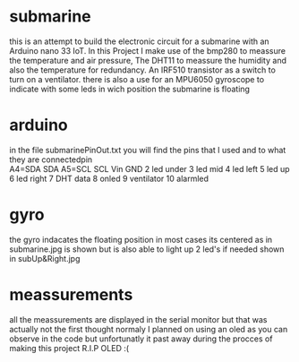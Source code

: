 # submarine
this is an attempt to build the electronic circuit for a submarine with an Arduino nano 33 IoT.
In this Project I make use of the bmp280 to meassure the temperature and air pressure,
The DHT11 to meassure the humidity and also the temperature for redundancy.
An IRF510 transistor as a switch to turn on a ventilator.
there is also a use for an MPU6050 gyroscope to indicate with some leds in wich position the submarine is floating

# arduino
in the file submarinePinOut.txt you will find the pins that I used and to what they are connectedpin	
A4=SDA	SDA
A5=SCL	SCL
Vin	
GND	
2	led under
3	led mid
4	led left
5	led up
6	led right
7	DHT data
8	onled
9	ventilator
10	alarmled

# gyro
the gyro indacates the floating position in most cases its centered
as in submarine.jpg is shown
but is also able to light up 2 led's if needed shown in subUp&Right.jpg

# meassurements
all the meassurements are displayed in the serial monitor but that was actually not the first thought
normaly I planned on using an oled as you can observe in the code but unfortunatly it past away during the procces of making this project
R.I.P OLED :(

